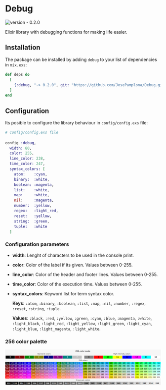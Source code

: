 <!-- markdownlint-disable MD033 -->
# Debug

![version - 0.2.0](https://img.shields.io/badge/version-0.2.0-white.svg?style=flat-sector&color=lightgray)

Elixir library with debugging functions for making life easier.

## Installation

The package can be installed by adding `debug` to your list of dependencies in `mix.exs`:

```elixir
def deps do
  [
    {:debug, "~> 0.2.0", git: "https://github.com/JosePamplona/Debug.git"}
  ]
end
```

## Configuration

Its posible to configure the library behaviour in `config/config.exs` file:

```elixir
# config/config.exs file

config :debug,
  width: 80,
  color: 255,
  line_color: 238,
  time_color: 247,
  syntax_colors: [
    atom:    :cyan,
    binary:  :white,
    boolean: :magenta,
    list:    :white,
    map:     :white,
    nil:     :magenta,
    number:  :yellow,
    regex:   :light_red,
    reset:   :yellow,
    string:  :green,
    tuple:   :white
  ]
```

### Configuration parameters

- **width**: Lenght of characters to be used in the console print.
- **color**: Color of the label if its given. Values between 0-255.
- **line_color**: Color of the header and footer lines. Values between 0-255.
- **time_color**: Color of the execution time. Values between 0-255.
- **syntax_colors**: Keyword list for term syntax color.

    **Keys**: `:atom`, `:binary`, `:boolean`, `:list`, `:map`, `:nil`, `:number`, `:regex`, `:reset`, `:string`, `:tuple`.

    **Values**: `:black`, `:red`, `:yellow`, `:green`, `:cyan`, `:blue`, `:magenta`, `:white`, `:light_black`, `:light_red`, `:light_yellow`, `:light_green`, `:light_cyan`, `:light_blue`, `:light_magenta`, `:light_white`.

### 256 color palette

<img title="256 color palette" alt="palette image" src="assets/256_colors.png">
